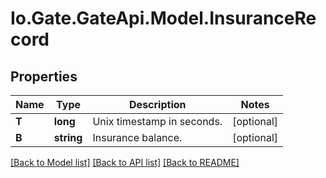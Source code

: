 
# Io.Gate.GateApi.Model.InsuranceRecord

## Properties

Name | Type | Description | Notes
------------ | ------------- | ------------- | -------------
**T** | **long** | Unix timestamp in seconds. | [optional] 
**B** | **string** | Insurance balance. | [optional] 

[[Back to Model list]](../README.md#documentation-for-models)
[[Back to API list]](../README.md#documentation-for-api-endpoints)
[[Back to README]](../README.md)
